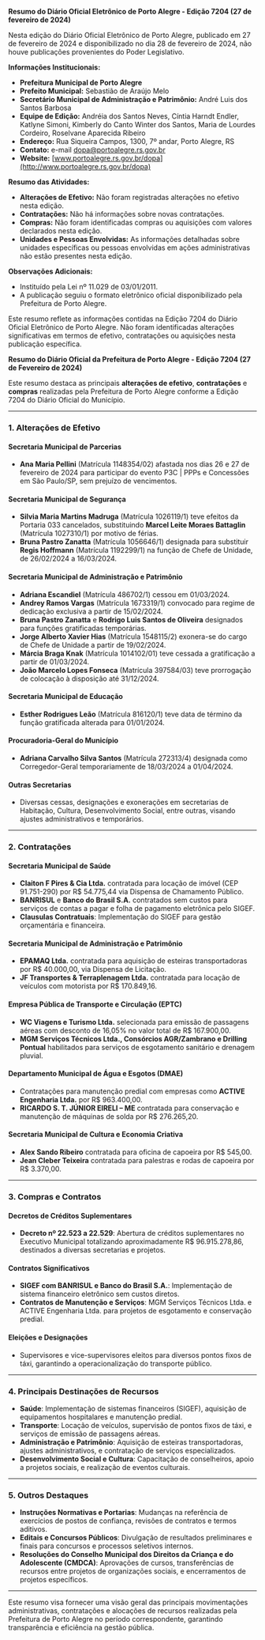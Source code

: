 **Resumo do Diário Oficial Eletrônico de Porto Alegre - Edição 7204 (27 de fevereiro de 2024)**

Nesta edição do Diário Oficial Eletrônico de Porto Alegre, publicado em 27 de fevereiro de 2024 e disponibilizado no dia 28 de fevereiro de 2024, não houve publicações provenientes do Poder Legislativo.

**Informações Institucionais:**
- **Prefeitura Municipal de Porto Alegre**
- **Prefeito Municipal:** Sebastião de Araújo Melo
- **Secretário Municipal de Administração e Patrimônio:** André Luis dos Santos Barbosa
- **Equipe de Edição:** Andréia dos Santos Neves, Cíntia Harndt Endler, Katlyne Simoni, Kimberly do Canto Winter dos Santos, Maria de Lourdes Cordeiro, Roselvane Aparecida Ribeiro
- **Endereço:** Rua Siqueira Campos, 1300, 7º andar, Porto Alegre, RS
- **Contato:** e-mail dopa@portoalegre.rs.gov.br
- **Website:** [www.portoalegre.rs.gov.br/dopa](http://www.portoalegre.rs.gov.br/dopa)

**Resumo das Atividades:**
- **Alterações de Efetivo:** Não foram registradas alterações no efetivo nesta edição.
- **Contratações:** Não há informações sobre novas contratações.
- **Compras:** Não foram identificadas compras ou aquisições com valores declarados nesta edição.
- **Unidades e Pessoas Envolvidas:** As informações detalhadas sobre unidades específicas ou pessoas envolvidas em ações administrativas não estão presentes nesta edição.

**Observações Adicionais:**
- Instituído pela Lei nº 11.029 de 03/01/2011.
- A publicação seguiu o formato eletrônico oficial disponibilizado pela Prefeitura de Porto Alegre.

Este resumo reflete as informações contidas na Edição 7204 do Diário Oficial Eletrônico de Porto Alegre. Não foram identificadas alterações significativas em termos de efetivo, contratações ou aquisições nesta publicação específica.

**Resumo do Diário Oficial da Prefeitura de Porto Alegre - Edição 7204 (27 de Fevereiro de 2024)**

Este resumo destaca as principais **alterações de efetivo**, **contratações** e **compras** realizadas pela Prefeitura de Porto Alegre conforme a Edição 7204 do Diário Oficial do Município.

---

### 1. **Alterações de Efetivo**

#### **Secretaria Municipal de Parcerias**
- **Ana Maria Pellini** (Matrícula 1148354/02) afastada nos dias 26 e 27 de fevereiro de 2024 para participar do evento P3C | PPPs e Concessões em São Paulo/SP, sem prejuízo de vencimentos.

#### **Secretaria Municipal de Segurança**
- **Silvia Maria Martins Madruga** (Matrícula 1026119/1) teve efeitos da Portaria 033 cancelados, substituindo **Marcel Leite Moraes Battaglin** (Matrícula 1027310/1) por motivo de férias.
- **Bruna Pastro Zanatta** (Matrícula 1056646/1) designada para substituir **Regis Hoffmann** (Matrícula 1192299/1) na função de Chefe de Unidade, de 26/02/2024 a 16/03/2024.

#### **Secretaria Municipal de Administração e Patrimônio**
- **Adriana Escandiel** (Matrícula 486702/1) cessou em 01/03/2024.
- **Andrey Ramos Vargas** (Matrícula 1673319/1) convocado para regime de dedicação exclusiva a partir de 15/02/2024.
- **Bruna Pastro Zanatta** e **Rodrigo Luis Santos de Oliveira** designados para funções gratificadas temporárias.
- **Jorge Alberto Xavier Hias** (Matrícula 1548115/2) exonera-se do cargo de Chefe de Unidade a partir de 19/02/2024.
- **Márcia Braga Knak** (Matrícula 1014102/01) teve cessada a gratificação a partir de 01/03/2024.
- **João Marcelo Lopes Fonseca** (Matrícula 397584/03) teve prorrogação de colocação à disposição até 31/12/2024.

#### **Secretaria Municipal de Educação**
- **Esther Rodrigues Leão** (Matrícula 816120/1) teve data de término da função gratificada alterada para 01/01/2024.

#### **Procuradoria-Geral do Município**
- **Adriana Carvalho Silva Santos** (Matrícula 272313/4) designada como Corregedor-Geral temporariamente de 18/03/2024 a 01/04/2024.

#### **Outras Secretarias**
- Diversas cessas, designações e exonerações em secretarias de Habitação, Cultura, Desenvolvimento Social, entre outras, visando ajustes administrativos e temporários.

---

### 2. **Contratações**

#### **Secretaria Municipal de Saúde**
- **Claiton F Pires & Cia Ltda.** contratada para locação de imóvel (CEP 91.751-290) por R$ 54.775,44 via Dispensa de Chamamento Público.
- **BANRISUL** e **Banco do Brasil S.A.** contratados sem custos para serviços de contas a pagar e folha de pagamento eletrônica pelo SIGEF.
- **Clausulas Contratuais**: Implementação do SIGEF para gestão orçamentária e financeira.

#### **Secretaria Municipal de Administração e Patrimônio**
- **EPAMAQ Ltda.** contratada para aquisição de esteiras transportadoras por R$ 40.000,00, via Dispensa de Licitação.
- **JF Transportes & Terraplenagem Ltda.** contratada para locação de veículos com motorista por R$ 170.849,16.

#### **Empresa Pública de Transporte e Circulação (EPTC)**
- **WC Viagens e Turismo Ltda.** selecionada para emissão de passagens aéreas com desconto de 16,05% no valor total de R$ 167.900,00.
- **MGM Serviços Técnicos Ltda., Consórcios AGR/Zambrano e Drilling Pontual** habilitados para serviços de esgotamento sanitário e drenagem pluvial.

#### **Departamento Municipal de Água e Esgotos (DMAE)**
- Contratações para manutenção predial com empresas como **ACTIVE Engenharia Ltda.** por R$ 963.400,00.
- **RICARDO S. T. JÚNIOR EIRELI – ME** contratada para conservação e manutenção de máquinas de solda por R$ 276.265,20.

#### **Secretaria Municipal de Cultura e Economia Criativa**
- **Alex Sando Ribeiro** contratada para oficina de capoeira por R$ 545,00.
- **Jean Cleber Teixeira** contratada para palestras e rodas de capoeira por R$ 3.370,00.

---

### 3. **Compras e Contratos**

#### **Decretos de Créditos Suplementares**
- **Decreto nº 22.523 a 22.529**: Abertura de créditos suplementares no Executivo Municipal totalizando aproximadamente R$ 96.915.278,86, destinados a diversas secretarias e projetos.

#### **Contratos Significativos**
- **SIGEF com BANRISUL e Banco do Brasil S.A.**: Implementação de sistema financeiro eletrônico sem custos diretos.
- **Contratos de Manutenção e Serviços**: MGM Serviços Técnicos Ltda. e ACTIVE Engenharia Ltda. para projetos de esgotamento e conservação predial.

#### **Eleições e Designações**
- Supervisores e vice-supervisores eleitos para diversos pontos fixos de táxi, garantindo a operacionalização do transporte público.

---

### 4. **Principais Destinações de Recursos**

- **Saúde**: Implementação de sistemas financeiros (SIGEF), aquisição de equipamentos hospitalares e manutenção predial.
- **Transporte**: Locação de veículos, supervisão de pontos fixos de táxi, e serviços de emissão de passagens aéreas.
- **Administração e Patrimônio**: Aquisição de esteiras transportadoras, ajustes administrativos, e contratação de serviços especializados.
- **Desenvolvimento Social e Cultura**: Capacitação de conselheiros, apoio a projetos sociais, e realização de eventos culturais.

---

### 5. **Outros Destaques**

- **Instruções Normativas e Portarias**: Mudanças na referência de exercícios de postos de confiança, revisões de contratos e termos aditivos.
- **Editais e Concursos Públicos**: Divulgação de resultados preliminares e finais para concursos e processos seletivos internos.
- **Resoluções do Conselho Municipal dos Direitos da Criança e do Adolescente (CMDCA)**: Aprovações de cursos, transferências de recursos entre projetos de organizações sociais, e encerramentos de projetos específicos.

---

Este resumo visa fornecer uma visão geral das principais movimentações administrativas, contratações e alocações de recursos realizadas pela Prefeitura de Porto Alegre no período correspondente, garantindo transparência e eficiência na gestão pública.